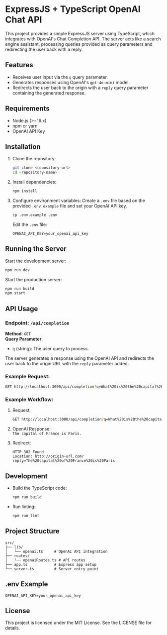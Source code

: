
# ExpressJS + TypeScript OpenAI Chat API

This project provides a simple ExpressJS server using TypeScript, which integrates with OpenAI's Chat Completion API. The server acts like a search engine assistant, processing queries provided as query parameters and redirecting the user back with a reply.

## Features

- Receives user input via the `q` query parameter.
- Generates responses using OpenAI's `gpt-4o-mini` model.
- Redirects the user back to the origin with a `reply` query parameter containing the generated response.

## Requirements

- Node.js (>=16.x)
- npm or yarn
- OpenAI API Key

## Installation

1. Clone the repository:
   ```bash
   git clone <repository-url>
   cd <repository-name>
   ```

2. Install dependencies:
   ```bash
   npm install
   ```

3. Configure environment variables:
   Create a `.env` file based on the provided `.env.example` file and set your OpenAI API key.

   ```bash
   cp .env.example .env
   ```

   Edit the `.env` file:
   ```plaintext
   OPENAI_API_KEY=your_openai_api_key
   ```

## Running the Server

Start the development server:

```bash
npm run dev
```

Start the production server:

```bash
npm run build
npm start
```

## API Usage

### Endpoint: `/api/completion`

**Method**: `GET`  
**Query Parameter**:
- `q` (string): The user query to process.

The server generates a response using the OpenAI API and redirects the user back to the origin URL with the `reply` parameter added.

### Example Request:

```bash
GET http://localhost:3000/api/completion?q=What%20is%20the%20capital%20of%20France?
```

### Example Workflow:
1. Request:  
   ```bash
   GET http://localhost:3000/api/completion?q=What%20is%20the%20capital%20of%20France
   ```

2. OpenAI Response:  
   `The capital of France is Paris.`

3. Redirect:  
   ```
   HTTP 302 Found
   Location: http://origin-url.com?reply=The%20capital%20of%20France%20is%20Paris
   ```

## Development

- Build the TypeScript code:
  ```bash
  npm run build
  ```

- Run linting:
  ```bash
  npm run lint
  ```

## Project Structure

```
src/
├── lib/
│   └── openai.ts     # OpenAI API integration
├── routes/
│   └── openaiRoutes.ts # API routes
├── app.ts            # Express app setup
└── server.ts         # Server entry point
```

## .env Example

```plaintext
OPENAI_API_KEY=your_openai_api_key
```

## License

This project is licensed under the MIT License. See the LICENSE file for details.
